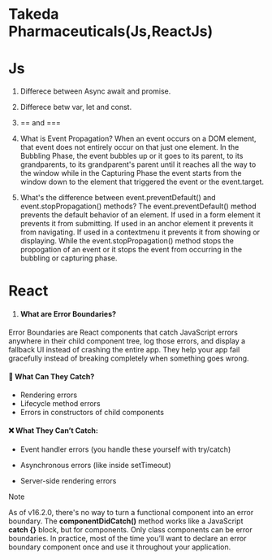 # Takeda Pharmaceuticals(Js,ReactJs)

# Js
1. Differece between Async await and promise.
2. Differece betw var, let and const.
3. == and ===
4. What is Event Propagation?
When an event occurs on a DOM element, that event does not entirely occur on that just one element. In the Bubbling Phase, the event bubbles up or it goes to its parent, to its grandparents, to its grandparent's parent until it reaches all the way to the window while in the Capturing Phase the event starts from the window down to the element that triggered the event or the event.target.

5. What's the difference between event.preventDefault() and event.stopPropagation() methods?
The event.preventDefault() method prevents the default behavior of an element. If used in a form element it prevents it from submitting. If used in an anchor element it prevents it from navigating. If used in a contextmenu it prevents it from showing or displaying. While the event.stopPropagation() method stops the propogation of an event or it stops the event from occurring in the bubbling or capturing phase.



# React
1. #### What are Error Boundaries?
Error Boundaries are React components that catch JavaScript errors anywhere in their child component tree, log those errors, and display a fallback UI instead of crashing the entire app.
They help your app fail gracefully instead of breaking completely when something goes wrong.

#### 🧠 What Can They Catch?
* Rendering errors
* Lifecycle method errors
* Errors in constructors of child components

#### ❌ What They Can’t Catch:
* Event handler errors (you handle these yourself with try/catch)

* Asynchronous errors (like inside setTimeout)

* Server-side rendering errors
> [!NOTE]
> As of v16.2.0, there's no way to turn a functional component into an error boundary. The **componentDidCatch()**  method works like a JavaScript **catch {}**  block, but for components. 
> Only class components can be error boundaries. In practice, most of the time you’ll want to declare an error boundary component once and use it throughout your application.
